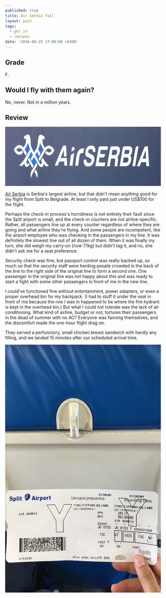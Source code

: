 ```yaml
---
published: true
title: Air Serbia fail
layout: post
tags:
  - get in
  - reviews
date: '2016-08-25 17:00:00 +0300'
---
```

## Grade

F.

## Would I fly with them again?

No, never. Not in a million years.

<!--more-->

## Review

<img src="/images/2016/08/25/air-serbia-fail/airserbia-logo.jpeg" width="800" height="191" alt="Air Serbia logo" title="Air Serbia logo"/>

[Air Serbia][air-serbia] is Serbia's largest airline, but that didn't mean anything good for my flight from Split to Belgrade. At least I only paid just under US$100 for the flight.

Perhaps the check-in process's horridness is not entirely their fault since the Split airport is small, and the check-in counters are not airline-specific. Rather, all passengers line up at every counter regardless of where they are going and what airline they're flying. And some people are incompetent, like the airport employee who was checking in the passengers in my line. It was definitely the slowest line out of all dozen of them. When it was finally my turn, she did weigh my carry-on (now 7.1kg) but didn't tag it, and no, she didn't ask me for a seat preference.

Security check was fine, but passport control was really backed up, so much so that the security staff were herding people crowded in the back of the line to the right side of the original line to form a second one. One passenger in the original line was not happy about this and was ready to start a fight with some other passengers in front of me in the new line.

I could've functioned fine without entertainment, power adapters, or even a proper overhead bin for my backpack. (I had to stuff it under the seat in front of me because the row I was in happened to be where the fire hydrant is kept in the overhead bin.) But what I could not tolerate was the lack of air conditioning. What kind of airline, budget or not, tortures their passengers in the dead of summer with no AC? Everyone was fanning themselves, and the discomfort made the one-hour flight drag on.

They served a perfunctory, small chicken breast sandwich with hardly any filling, and we landed 15 minutes after our scheduled arrival time.

<img src="/images/2016/08/25/air-serbia-fail/airserbia-seat.jpeg" width="600" height="800" alt="Not even any Serbian on the seat" title="Not even any Serbian on the seat"/>

[air-serbia]: https://www.airserbia.com/en-RS
